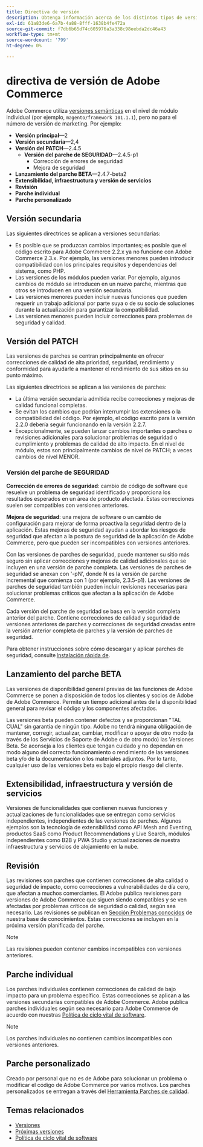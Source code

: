 ```yaml
---
title: Directiva de versión
description: Obtenga información acerca de los distintos tipos de versiones de Adobe Commerce, incluidos los parches menores, los parches, los parches de seguridad, las funciones, las revisiones, los parches individuales y los parches personalizados.
exl-id: 61a83de6-6a7b-4a88-8fff-1638b4fe472a
source-git-commit: f7db6b65d74c605976a3a338c98eebda2dc46a43
workflow-type: tm+mt
source-wordcount: '799'
ht-degree: 0%

---
```


# directiva de versión de Adobe Commerce

Adobe Commerce utiliza [versiones semánticas](https://semver.org/) en el nivel de módulo individual (por ejemplo, `magento/framework 101.1.1`), pero no para el número de versión de marketing. Por ejemplo:

- **Versión principal**—2
- **Versión secundaria**—2,4
- **Versión del PATCH**—2.4.5
   - **Versión del parche de SEGURIDAD**—2.4.5-p1
      - Corrección de errores de seguridad
      - Mejora de seguridad
- **Lanzamiento del parche BETA**—2.4.7-beta2
- **Extensibilidad, infraestructura y versión de servicios**
- **Revisión**
- **Parche individual**
- **Parche personalizado**

## Versión secundaria

Las siguientes directrices se aplican a versiones secundarias:

- Es posible que se produzcan cambios importantes; es posible que el código escrito para Adobe Commerce 2.2.x ya no funcione con Adobe Commerce 2.3.x. Por ejemplo, las versiones menores pueden introducir compatibilidad con los principales requisitos y dependencias del sistema, como PHP.
- Las versiones de los módulos pueden variar. Por ejemplo, algunos cambios de módulo se introducen en un nuevo parche, mientras que otros se introducen en una versión secundaria.
- Las versiones menores pueden incluir nuevas funciones que pueden requerir un trabajo adicional por parte suya o de su socio de soluciones durante la actualización para garantizar la compatibilidad.
- Las versiones menores pueden incluir correcciones para problemas de seguridad y calidad.

## Versión del PATCH

Las versiones de parches se centran principalmente en ofrecer correcciones de calidad de alta prioridad, seguridad, rendimiento y conformidad para ayudarle a mantener el rendimiento de sus sitios en su punto máximo.

Las siguientes directrices se aplican a las versiones de parches:

- La última versión secundaria admitida recibe correcciones y mejoras de calidad funcional completas.
- Se evitan los cambios que podrían interrumpir las extensiones o la compatibilidad del código. Por ejemplo, el código escrito para la versión 2.2.0 debería seguir funcionando en la versión 2.2.7.
- Excepcionalmente, se pueden lanzar cambios importantes o parches o revisiones adicionales para solucionar problemas de seguridad o cumplimiento y problemas de calidad de alto impacto. En el nivel de módulo, estos son principalmente cambios de nivel de PATCH; a veces cambios de nivel MENOR.

### Versión del parche de SEGURIDAD

**Corrección de errores de seguridad**: cambio de código de software que resuelve un problema de seguridad identificado y proporciona los resultados esperados en un área de producto afectada. Estas correcciones suelen ser compatibles con versiones anteriores.

**Mejora de seguridad**: una mejora de software o un cambio de configuración para mejorar de forma proactiva la seguridad dentro de la aplicación. Estas mejoras de seguridad ayudan a abordar los riesgos de seguridad que afectan a la postura de seguridad de la aplicación de Adobe Commerce, pero que pueden ser incompatibles con versiones anteriores.

Con las versiones de parches de seguridad, puede mantener su sitio más seguro sin aplicar correcciones y mejoras de calidad adicionales que se incluyen en una versión de parche completa. Las versiones de parches de seguridad se anexan con &#39;-pN&#39;, donde N es la versión de parche incremental que comienza con 1 (por ejemplo, 2.3.5-p1). Las versiones de parches de seguridad también pueden incluir revisiones necesarias para solucionar problemas críticos que afectan a la aplicación de Adobe Commerce.

Cada versión del parche de seguridad se basa en la versión completa anterior del parche. Contiene correcciones de calidad y seguridad de versiones anteriores de parches y correcciones de seguridad creadas entre la versión anterior completa de parches y la versión de parches de seguridad.

Para obtener instrucciones sobre cómo descargar y aplicar parches de seguridad, consulte [Instalación rápida de](../installation/composer.md#example---security-patch).

## Lanzamiento del parche BETA

Las versiones de disponibilidad general previas de las funciones de Adobe Commerce se ponen a disposición de todos los clientes y socios de Adobe de Adobe Commerce. Permite un tiempo adicional antes de la disponibilidad general para revisar el código y los componentes afectados.

Las versiones beta pueden contener defectos y se proporcionan &quot;TAL CUAL&quot; sin garantía de ningún tipo. Adobe no tendrá ninguna obligación de mantener, corregir, actualizar, cambiar, modificar o apoyar de otro modo (a través de los Servicios de Soporte de Adobe o de otro modo) las Versiones Beta. Se aconseja a los clientes que tengan cuidado y no dependan en modo alguno del correcto funcionamiento o rendimiento de las versiones beta y/o de la documentación o los materiales adjuntos. Por lo tanto, cualquier uso de las versiones beta es bajo el propio riesgo del cliente.

## Extensibilidad, infraestructura y versión de servicios

Versiones de funcionalidades que contienen nuevas funciones y actualizaciones de funcionalidades que se entregan como servicios independientes, independientes de las versiones de parches. Algunos ejemplos son la tecnología de extensibilidad como API Mesh and Eventing, productos SaaS como Product Recommendations y Live Search, módulos independientes como B2B y PWA Studio y actualizaciones de nuestra infraestructura y servicios de alojamiento en la nube.

## Revisión

Las revisiones son parches que contienen correcciones de alta calidad o seguridad de impacto, como correcciones a vulnerabilidades de día cero, que afectan a muchos comerciantes. El Adobe publica revisiones para versiones de Adobe Commerce que siguen siendo compatibles y se ven afectadas por problemas críticos de seguridad o calidad, según sea necesario. Las revisiones se publican en [Sección Problemas conocidos](https://support.magento.com/hc/en-us/sections/360003869892-Known-issues-patches-attached-) de nuestra base de conocimientos. Estas correcciones se incluyen en la próxima versión planificada del parche.

>[!NOTE]
>
>Las revisiones pueden contener cambios incompatibles con versiones anteriores.

## Parche individual

Los parches individuales contienen correcciones de calidad de bajo impacto para un problema específico. Estas correcciones se aplican a las versiones secundarias compatibles de Adobe Commerce. Adobe publica parches individuales según sea necesario para Adobe Commerce de acuerdo con nuestras [Política de ciclo vital de software](https://www.adobe.com/content/dam/cc/en/legal/terms/enterprise/pdfs/Adobe-Commerce-Software-Lifecycle-Policy.pdf).

>[!NOTE]
>
>Los parches individuales no contienen cambios incompatibles con versiones anteriores.

## Parche personalizado

Creado por personal que no es de Adobe para solucionar un problema o modificar el código de Adobe Commerce por varios motivos. Los parches personalizados se entregan a través del [Herramienta Parches de calidad](https://experienceleague.adobe.com/docs/commerce-operations/tools/quality-patches-tool/usage.html).

## Temas relacionados

- [Versiones](https://developer.adobe.com/commerce/php/development/versioning/)
- [Próximas versiones](schedule.md)
- [Política de ciclo vital de software](https://www.adobe.com/content/dam/cc/en/legal/terms/enterprise/pdfs/Adobe-Commerce-Software-Lifecycle-Policy.pdf)

